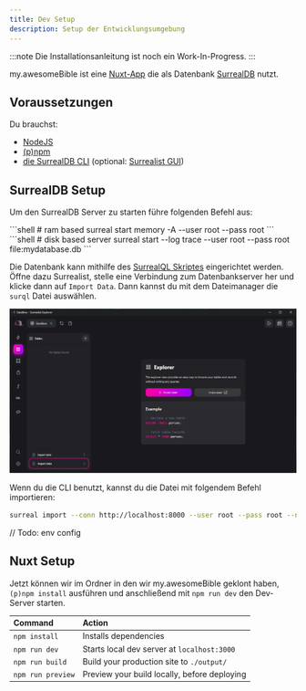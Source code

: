 ```yaml
---
title: Dev Setup
description: Setup der Entwicklungsumgebung
---
```

:::note
 Die Installationsanleitung ist noch ein Work-In-Progress.
:::

my.awesomeBible ist eine [Nuxt-App](https://nuxt.com) die als Datenbank [SurrealDB](https://surrealdb.com) nutzt.

## Voraussetzungen
Du brauchst:
- [NodeJS](https://nodejs.org)
- [(p)npm](https://pnpm.io/)
- [die SurrealDB CLI](https://surrealdb.com/docs/surrealdb/installation) (optional: [Surrealist GUI](https://surrealdb.com/docs/surrealist/installation))

## SurrealDB Setup
Um den SurrealDB Server zu starten führe folgenden Befehl aus:

<PackageManagerTabs>
  <Fragment slot="Temporärer Server">
  ```shell
  # ram based
  surreal start memory -A --user root --pass root
  ```
  </Fragment>
  <Fragment slot="Persistenter Server">
  ```shell
  # disk based server
  surreal start --log trace --user root --pass root file:mydatabase.db
  ```
  </Fragment>
</PackageManagerTabs>

Die Datenbank kann mithilfe des [SurrealQL Skriptes](https://docs.awesomebible.de/please/replace-this-v1.surql) eingerichtet werden. Öffne dazu Surrealist, stelle eine Verbindung zum Datenbankserver her und klicke dann auf `Import Data`. Dann kannst du mit dem Dateimanager die ``surql`` Datei auswählen.

![Surrealist Database view](../../../assets/surrealist_import_data.png)

Wenn du die CLI benutzt, kannst du die Datei mit folgendem Befehl importieren:

```sh
surreal import --conn http://localhost:8000 --user root --pass root --ns test --db test <pfad_zur_surql_datei>
```

// Todo: env config

## Nuxt Setup
Jetzt können wir im Ordner in den wir my.awesomeBible geklont haben, `(p)npm install` ausführen und anschließend mit `npm run dev` den Dev-Server starten.

| Command                   | Action                                           |
| :------------------------ | :----------------------------------------------- |
| `npm install`             | Installs dependencies                            |
| `npm run dev`             | Starts local dev server at `localhost:3000`      |
| `npm run build`           | Build your production site to `./output/`        |
| `npm run preview`         | Preview your build locally, before deploying     |
